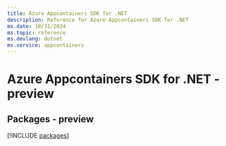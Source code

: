 ```yaml
---
title: Azure Appcontainers SDK for .NET
description: Reference for Azure Appcontainers SDK for .NET
ms.date: 10/31/2024
ms.topic: reference
ms.devlang: dotnet
ms.service: appcontainers
---
```

# Azure Appcontainers SDK for .NET - preview
## Packages - preview
[!INCLUDE [packages](appcontainers-index.md)]